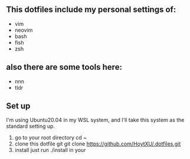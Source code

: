 ## This dotfiles include my personal settings of:
- vim
- neovim
- bash
- fish
- zsh
## also there are some tools here:
- nnn
- tldr

## Set up
I'm using Ubuntu20.04 in my WSL system, and I'll take this system as the standard setting up. 
1. go to your root directory
cd ~
2. clone this dotfile git
git clone https://github.com/HoytXU/.dotfiles.git
3. install
just run ./install in your
